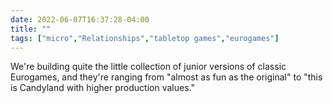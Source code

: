 ---date: 2022-06-07T16:37:28-04:00title: ""tags: ["micro","Relationships","tabletop games","eurogames"]---We're building quite the little collection of junior versions of classic Eurogames, and they're ranging from "almost as fun as the original" to "this is Candyland with higher production values."